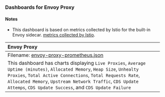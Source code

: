 ### Dashboards for Envoy Proxy

#### Notes

- This dashboard is based on metrics collected by Istio for the built-in Envoy sidecar. [metrics collected by Istio](https://istio.io/latest/docs/ops/integrations/prometheus/).

|Envoy Proxy|
|:------------------|
|Filename: [envoy-proxy-prometheus.json](envoy-proxy-prometheus.json)|
|This dashboard has charts displaying `Live Proxies`, `Average Uptime (minutes)`, `Allocated Memory`, `Heap Size`, `Unhealty Proxies`, `Total Active Connections`, `Total Requests Rate`, `Allocated Memory`, `Upstream Network Traffic`, `CDS Update Attemps`, `CDS Update Success`, and `CDS Update Failure`|
